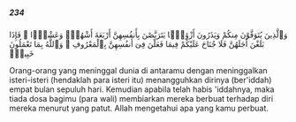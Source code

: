##### 234

<span class="ayah">وَٱلَّذِينَ يُتَوَفَّوْنَ مِنكُمْ وَيَذَرُونَ أَزْوَٰجًۭا يَتَرَبَّصْنَ بِأَنفُسِهِنَّ أَرْبَعَةَ أَشْهُرٍۢ وَعَشْرًۭا ۖ فَإِذَا بَلَغْنَ أَجَلَهُنَّ فَلَا جُنَاحَ عَلَيْكُمْ فِيمَا فَعَلْنَ فِىٓ أَنفُسِهِنَّ بِٱلْمَعْرُوفِ ۗ وَٱللَّهُ بِمَا تَعْمَلُونَ خَبِيرٌۭ</span>

<span class="ayah_translation">Orang-orang yang meninggal dunia di antaramu dengan meninggalkan isteri-isteri (hendaklah para isteri itu) menangguhkan dirinya (ber'iddah) empat bulan sepuluh hari. Kemudian apabila telah habis 'iddahnya, maka tiada dosa bagimu (para wali) membiarkan mereka berbuat terhadap diri mereka menurut yang patut. Allah mengetahui apa yang kamu perbuat.</span>
